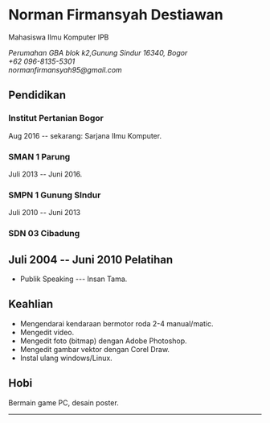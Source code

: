 Norman Firmansyah Destiawan
============
 
Mahasiswa Ilmu Komputer IPB
 
<address>
Perumahan GBA blok k2,Gunung Sindur 16340, Bogor<br>
+62 096-8135-5301<br>
normanfirmansyah95@gmail.com<br>
</address>
 
Pendidikan
----------
 
### Institut Pertanian Bogor
Aug 2016 -- sekarang: Sarjana Ilmu Komputer.
 
### SMAN 1 Parung
Juli 2013 -- Juni 2016.
 
### SMPN 1 Gunung SIndur
Juli 2010 -- Juni 2013

### SDN 03 Cibadung
Juli 2004 -- Juni 2010 
Pelatihan
---------
 
-   Publik Speaking --- Insan Tama.

 
Keahlian
--------
 

-  Mengendarai kendaraan bermotor roda 2-4 manual/matic.
-  Mengedit video.
-  Mengedit foto (bitmap) dengan Adobe Photoshop.
-  Mengedit gambar vektor dengan Corel Draw.
-  Instal ulang windows/Linux.

 
Hobi
----
 
Bermain game PC, desain poster.
 
---
